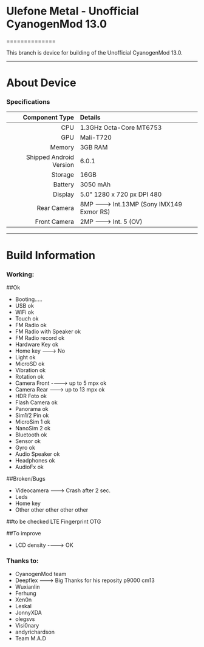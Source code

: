 # Ulefone Metal - Unofficial CyanogenMod 13.0
==============

This branch is device for building of the Unofficial CyanogenMod 13.0.

---

# About Device


### Specifications

Component Type | Details
-------:|:-------------------------
CPU     | 1.3GHz Octa-Core MT6753
GPU     | Mali-T720
Memory  | 3GB RAM
Shipped Android Version | 6.0.1
Storage | 16GB
Battery | 3050 mAh
Display | 5.0" 1280 x 720 px DPI 480
Rear Camera | 8MP ---> Int.13MP (Sony IMX149 Exmor RS)
Front Camera | 2MP ---> Int. 5 (OV)

---

# Build Information

### Working:
##Ok
* Booting.....
* USB ok
* WiFi ok
* Touch ok
* FM Radio ok
* FM Radio with Speaker ok
* FM Radio record ok
* Hardware Key ok
* Home key ---> No
* Light ok
* MicroSD ok
* Vibration ok
* Rotation ok
* Camera Front ----> up to 5 mpx ok
* Camera Rear ---> up to 13 mpx ok
* HDR Foto ok
* Flash Camera ok
* Panorama ok
* Sim1/2 Pin ok
* MicroSim 1 ok
* NanoSim 2 ok
* Bluetooth ok
* Sensor ok
* Gyro ok
* Audio Speaker ok
* Headphones ok
* AudioFx ok


##Broken/Bugs
* Videocamera ---> Crash after 2 sec.
* Leds
* Home key
* Other other other other other

##to be checked
LTE
Fingerprint
OTG

##To improve
* LCD density ----> OK



### Thanks to:
 * CyanogenMod team
 * Deepflex ---> Big Thanks for his reposity p9000 cm13
 * Wuxianlin
 * Ferhung
 * Xen0n
 * Leskal
 * JonnyXDA
 * olegsvs
 * Visi0nary
 * andyrichardson
 * Team M.A.D
